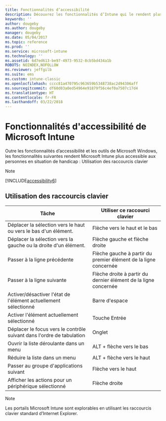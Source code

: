 ```yaml
---
title: Fonctionnalités d’accessibilité
description: Découvrez les fonctionnalités d’Intune qui le rendent plus accessible aux personnes handicapées.
keywords: ''
author: dougeby
ms.author: dougeby
manager: dougeby
ms.date: 05/04/2017
ms.topic: reference
ms.prod: ''
ms.service: microsoft-intune
ms.technology: ''
ms.assetid: 6d7ed613-be97-4973-9532-8cb5bd434a1b
ROBOTS: NOINDEX,NOFOLLOW
ms.reviewer: jeffgilb
ms.suite: ems
ms.custom: intune-classic
ms.openlocfilehash: cccc81a470795c963659b5348738ac2d94306aff
ms.sourcegitcommit: df60d03a0ed54964e91879f56c4ef0a7507c17d4
ms.translationtype: HT
ms.contentlocale: fr-FR
ms.lasthandoff: 03/22/2018
---
```

# <a name="accessibility-features-of-microsoft-intune"></a>Fonctionnalités d'accessibilité de Microsoft Intune
Outre les fonctionnalités d’accessibilité et les outils de Microsoft Windows, les fonctionnalités suivantes rendent Microsoft Intune plus accessible aux personnes en situation de handicap : Utilisation des raccourcis clavier

> [!NOTE]
> [!INCLUDE[accessibility6](./includes/accessibility6_md.md)]

## <a name="using-keyboard-shortcuts"></a>Utilisation des raccourcis clavier

|Tâche|Utiliser ce raccourci clavier|
|--------------|------------------------------|
|Déplacer la sélection vers le haut ou vers le bas d'un élément.|Flèche vers le haut et le bas|
|Déplacer la sélection vers la gauche ou la droite d'un élément.|Flèche gauche et flèche droite|
|Passer à la ligne précédente|Flèche gauche à partir du premier élément de la ligne concernée|
|Passer à la ligne suivante|Flèche droite à partir du dernier élément de la ligne concernée|
|Activer/désactiver l'état de l'élément actuellement sélectionné|Barre d'espace|
|Activer l'élément actuellement sélectionné|Touche Entrée|
|Déplacer le focus vers le contrôle suivant dans l'ordre de tabulation|Onglet|
|Ouvrir la liste déroulante dans un menu|ALT + flèche vers le bas|
|Réduire la liste dans un menu|ALT + flèche vers le haut|
|Passer au groupe d'applications suivant|Flèche vers le haut|
|Afficher les actions pour un périphérique sélectionné|Flèche droite|
> [!NOTE]
> Les portails Microsoft Intune sont explorables en utilisant les raccourcis clavier standard d’Internet Explorer.
